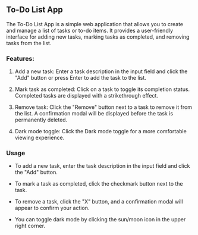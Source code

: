 ## To-Do List App

The To-Do List App is a simple web application that allows you to create and manage a list of tasks or to-do items. It provides a user-friendly interface for adding new tasks, marking tasks as completed, and removing tasks from the list.

### Features:

1. Add a new task: Enter a task description in the input field and click the "Add" button or press Enter to add the task to the list.

2. Mark task as completed: Click on a task to toggle its completion status. Completed tasks are displayed with a strikethrough effect.

3. Remove task: Click the "Remove" button next to a task to remove it from the list. A confirmation modal will be displayed before the task is permanently deleted.

4. Dark mode toggle: Click the Dark mode toggle for a more comfortable viewing experience.

### Usage
- To add a new task, enter the task description in the input field and click the "Add" button.

- To mark a task as completed, click the checkmark button next to the task.

- To remove a task, click the "X" button, and a confirmation modal will appear to confirm your action.

- You can toggle dark mode by clicking the sun/moon icon in the upper right corner.
